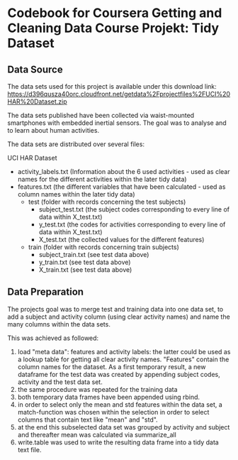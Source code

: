 # Codebook for Coursera Getting and Cleaning Data Course Projekt: Tidy Dataset

## Data Source

The data sets used for this project is available under this download link: 
https://d396qusza40orc.cloudfront.net/getdata%2Fprojectfiles%2FUCI%20HAR%20Dataset.zip

The data sets published have been collected via waist-mounted smartphones with embedded inertial sensors. 
The goal was to analyse and to learn about human activities.

The data sets are distributed over several files:

UCI HAR Dataset
  * activity_labels.txt (Information about the 6 used activities - used as clear names for the different activities within the later tidy data)
  * features.txt (the different variables that have been calculated - used as column names within the later tidy data)
    * test (folder with records concerning the test subjects)
      * subject_test.txt (the subject codes corresponding to every line of data within X_test.txt)
      * y_test.txt (the codes for activities corresponding to every line of data within X_test.txt)
      * X_test.txt (the collected values for the different features)
    * train (folder with records concerning train subjects)
      * subject_train.txt (see test data above)
      * y_train.txt (see test data above)
      * X_train.txt (see test data above)
      
## Data Preparation 

The projects goal was to merge test and training data into one data set, to add a subject and activity column (using clear activity names) and name the many columns within the data sets.

This was achieved as followed:

1. load "meta data": features and activity labels: the latter could be used as a lookup table for getting all clear activity names. "Features" contain the column names for the dataset. As a first temporary result, a new dataframe for the test data was created by appending subject codes, activity and the test data set.
2. the same procedure was repeated for the training data
3. both temporary data frames have been appended using rbind.
4. in order to select only the mean and std features within the data set, a match-function was chosen within the selection in order to select columns that contain text like "mean" and "std". 
5. at the end this subselected data set was grouped by activity and subject and thereafter mean was calculated via summarize_all
6. write.table was used to write the resulting data frame into a tidy data text file.
